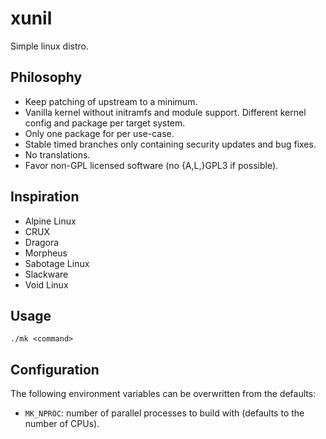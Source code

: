 xunil
=====

Simple linux distro.

Philosophy
----------

* Keep patching of upstream to a minimum.
* Vanilla kernel without initramfs and module support. Different kernel
  config and package per target system.
* Only one package for per use-case.
* Stable timed branches only containing security updates and bug fixes.
* No translations.
* Favor non-GPL licensed software (no {A,L,}GPL3 if possible).

Inspiration
-----------

* Alpine Linux
* CRUX
* Dragora
* Morpheus
* Sabotage Linux
* Slackware
* Void Linux

Usage
-----

    ./mk <command>

## Configuration

The following environment variables can be overwritten from the defaults:

* `MK_NPROC`: number of parallel processes to build with (defaults to the
  number of CPUs).
